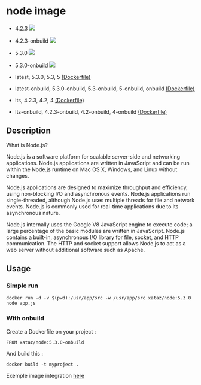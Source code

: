 # node image

* 4.2.3 [![](https://badge.imagelayers.io/xataz/node:4.svg)](https://imagelayers.io/?images=xataz/node:4 'Get your own badge on imagelayers.io')
* 4.2.3-onbuild [![](https://badge.imagelayers.io/xataz/node:4-onbuild.svg)](https://imagelayers.io/?images=xataz/node:4-onbuild 'Get your own badge on imagelayers.io')
* 5.3.0 [![](https://badge.imagelayers.io/xataz/node:5.svg)](https://imagelayers.io/?images=xataz/node:5 'Get your own badge on imagelayers.io')
* 5.3.0-onbuild [![](https://badge.imagelayers.io/xataz/node:5-onbuild.svg)](https://imagelayers.io/?images=xataz/node:5-onbuild 'Get your own badge on imagelayers.io')


* latest, 5.3.0, 5.3, 5 [(Dockerfile)](https://github.com/xataz/dockerfiles/blob/master/node/5.3.0/Dockerfile)
* latest-onbuild, 5.3.0-onbuild, 5.3-onbuild, 5-onbuild, onbuild [(Dockerfile)](https://github.com/xataz/dockerfiles/blob/master/node/5.3.0-onbuild/Dockerfile)
* lts, 4.2.3, 4.2, 4 [(Dockerfile)](https://github.com/xataz/dockerfiles/blob/master/node/4.2.3/Dockerfile)
* lts-onbuild, 4.2.3-onbuild, 4.2-onbuild, 4-onbuild [(Dockerfile)](https://github.com/xataz/dockerfiles/blob/master/node/4.2.3-onbuild/Dockerfile)

## Description
What is Node.js?

Node.js is a software platform for scalable server-side and networking applications. Node.js applications are written in JavaScript and can be run within the Node.js runtime on Mac OS X, Windows, and Linux without changes.

Node.js applications are designed to maximize throughput and efficiency, using non-blocking I/O and asynchronous events. Node.js applications run single-threaded, although Node.js uses multiple threads for file and network events. Node.js is commonly used for real-time applications due to its asynchronous nature.

Node.js internally uses the Google V8 JavaScript engine to execute code; a large percentage of the basic modules are written in JavaScript. Node.js contains a built-in, asynchronous I/O library for file, socket, and HTTP communication. The HTTP and socket support allows Node.js to act as a web server without additional software such as Apache.

## Usage
### Simple run
```
docker run -d -v $(pwd):/usr/app/src -w /usr/app/src xataz/node:5.3.0 node app.js
```

### With onbuild
Create a Dockerfile on your project :
```
FROM xataz/node:5.3.0-onbuild

```

And build this :
```
docker build -t myproject .
```

Exemple image integration [here](https://github.com/mondediefr/mondedie-chat/blob/master/Dockerfile)

